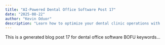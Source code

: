 ```yaml
---
title: "AI-Powered Dental Office Software Post 17"
date: "2025-08-22"
author: "Kevin Oduor"
description: "Learn how to optimize your dental clinic operations with software and AI tools."
---
```

This is a generated blog post 17 for dental office software BOFU keywords...
